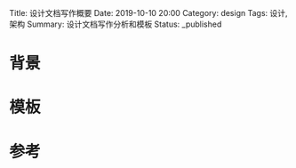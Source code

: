 Title: 设计文档写作概要
Date: 2019-10-10 20:00
Category: design
Tags: 设计, 架构
Summary: 设计文档写作分析和模板
Status: _published

# 背景

# 模板

# 参考



